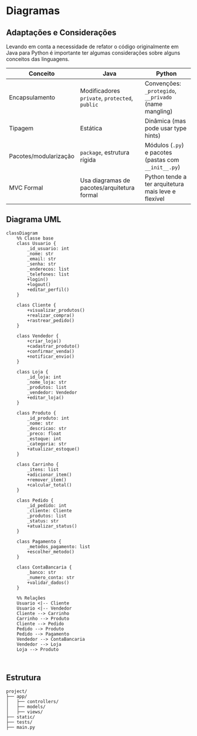 # Diagramas

## Adaptações e Considerações
Levando em conta a necessidade de refator o código originalmente em Java para Python é importante ter algumas considerações sobre alguns conceitos das linguagens.

| Conceito              | Java                                           | Python                                                |
| --------------------- | ---------------------------------------------- | ----------------------------------------------------- |
| Encapsulamento        | Modificadores `private`, `protected`, `public` | Convenções: `_protegido`, `__privado` (name mangling) |
| Tipagem               | Estática                                       | Dinâmica (mas pode usar type hints)                   |
| Pacotes/modularização | `package`, estrutura rígida                    | Módulos (`.py`) e pacotes (pastas com `__init__.py`)  |
| MVC Formal            | Usa diagramas de pacotes/arquitetura formal    | Python tende a ter arquitetura mais leve e flexível   |

## Diagrama UML
```mermaid
classDiagram
    %% Classe base
    class Usuario {
        _id_usuario: int
        _nome: str
        _email: str
        _senha: str
        _enderecos: list
        _telefones: list
        +login()
        +logout()
        +editar_perfil()
    }

    class Cliente {
        +visualizar_produtos()
        +realizar_compra()
        +rastrear_pedido()
    }

    class Vendedor {
        +criar_loja()
        +cadastrar_produto()
        +confirmar_venda()
        +notificar_envio()
    }

    class Loja {
        _id_loja: int
        _nome_loja: str
        _produtos: list
        _vendedor: Vendedor
        +editar_loja()
    }

    class Produto {
        _id_produto: int
        _nome: str
        _descricao: str
        _preco: float
        _estoque: int
        _categoria: str
        +atualizar_estoque()
    }

    class Carrinho {
        _itens: list
        +adicionar_item()
        +remover_item()
        +calcular_total()
    }

    class Pedido {
        _id_pedido: int
        _cliente: Cliente
        _produtos: list
        _status: str
        +atualizar_status()
    }

    class Pagamento {
        _metodos_pagamento: list
        +escolher_metodo()
    }

    class ContaBancaria {
        _banco: str
        _numero_conta: str
        +validar_dados()
    }

    %% Relações
    Usuario <|-- Cliente
    Usuario <|-- Vendedor
    Cliente --> Carrinho
    Carrinho --> Produto
    Cliente --> Pedido
    Pedido --> Produto
    Pedido --> Pagamento
    Vendedor --> ContaBancaria
    Vendedor --> Loja
    Loja --> Produto



```

## Estrutura

```
project/
├── app/
│   ├── controllers/ 
│   ├── models/ 
│   ├── views/ 
├── static/
├── tests/ 
├── main.py
```
